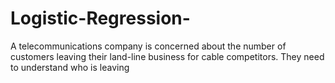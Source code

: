 # Logistic-Regression-
A telecommunications company is concerned about the number of customers leaving their land-line business for cable competitors. They need to understand who is leaving
